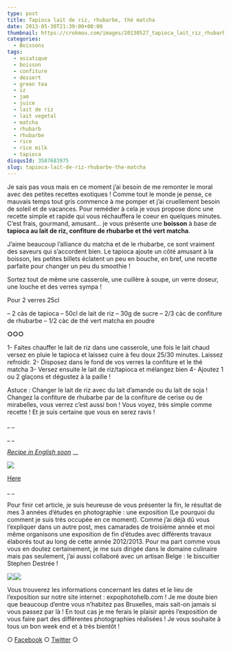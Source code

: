 ```yaml
---
type: post
title: Tapioca lait de riz, rhubarbe, thé matcha
date: 2013-05-30T21:39:00+00:00
thumbnail: https://crokmou.com/images/20130527_tapioca_lait_riz_rhubarbe_the_vert_matcha_0014.jpg
categories:
  - Boissons
tags:
  - asiatique
  - boisson
  - confiture
  - dessert
  - green tea
  - iz
  - jam
  - juice
  - lait de riz
  - lait vegetal
  - matcha
  - rhubarb
  - rhubarbe
  - rice
  - rice milk
  - tapioca
disqusId: 3587683975
slug: tapioca-lait-de-riz-rhubarbe-the-matcha
---
```


Je sais pas vous mais en ce moment j’ai besoin de me remonter le moral avec des petites recettes exotiques ! Comme tout le monde je pense, ce mauvais temps tout gris commence à me pomper et j’ai cruellement besoin de soleil et de vacances. Pour remédier à cela je vous propose donc une recette simple et rapide qui vous réchauffera le coeur en quelques minutes. C’est frais, gourmand, amusant… je vous présente une **boisson** à base de **tapioca au lait de riz, confiture de rhubarbe et thé vert matcha**.

J’aime beaucoup l’alliance du matcha et de le rhubarbe, ce sont vraiment des saveurs qui s’accordent bien. Le tapioca ajoute un côté amusant à la boisson, les petites billets éclatent un peu en bouche, en bref, une recette parfaite pour changer un peu du smoothie !

Sortez tout de même une casserole, une cuillère à soupe, un verre doseur, une louche et des verres sympa !

Pour 2 verres 25cl

– 2 càs de tapioca
– 50cl de lait de riz
– 30g de sucre
– 2/3 càc de confiture de rhubarbe
– 1/2 càc de thé vert matcha en poudre

**○○○**

1- Faites chauffer le lait de riz dans une casserole, une fois le lait chaud versez en pluie le tapioca et laissez cuire à feu doux 25/30 minutes. Laissez refroidir.
2- Disposez dans le fond de vos verres la confiture et le thé matcha
3- Versez ensuite le lait de riz/tapioca et mélangez bien
4- Ajoutez 1 ou 2 glaçons et dégustez à la paille !

Astuce : Changer le lait de riz avec du lait d’amande ou du lait de soja ! Changez la confiture de rhubarbe par de la confiture de cerise ou de mirabelles, vous verrez c’est aussi bon ! Vous voyez, très simple comme recette ! Et je suis certaine que vous en serez ravis !

_ _

_ _

_[Recipe in English soon](https://lh3.googleusercontent.com/-mtlkaU0yDLk/Uc8x7lAxwOI/AAAAAAAAHn4/hZ3m8lXd05c/s840/Capture%2520d%25E2%2580%2599e%25CC%2581cran%25202013-06-29%2520a%25CC%2580%252021.13.09.png)_
 __

[![](http://2.bp.blogspot.com/-mtlkaU0yDLk/Uc8x7lAxwOI/AAAAAAAAHn4/hZ3m8lXd05c/s320/Capture+d%25E2%2580%2599e%25CC%2581cran+2013-06-29+a%25CC%2580+21.13.09.png)](http://2.bp.blogspot.com/-mtlkaU0yDLk/Uc8x7lAxwOI/AAAAAAAAHn4/hZ3m8lXd05c/s840/Capture+d%25E2%2580%2599e%25CC%2581cran+2013-06-29+a%25CC%2580+21.13.09.png)

[Here](https://lh3.googleusercontent.com/-mtlkaU0yDLk/Uc8x7lAxwOI/AAAAAAAAHn4/hZ3m8lXd05c/s840/Capture%2520d%25E2%2580%2599e%25CC%2581cran%25202013-06-29%2520a%25CC%2580%252021.13.09.png)

_ _

<a name="more"></a>Pour finir cet article, je suis heureuse de vous présenter la fin, le résultat de mes 3 années d’études en photographie : une exposition (Le pourquoi du comment je suis très occupée en ce moment). Comme j’ai déjà dû vous l’expliquer dans un autre post, mes camarades de troisième année et moi même organisons une exposition de fin d’études avec différents travaux élaborés tout au long de cette année 2012/2013\. Pour ma part comme vous vous en doutez certainement, je me suis dirigée dans le domaine culinaire mais pas seulement, j’ai aussi collaboré avec un artisan Belge : le biscuitier Stephen Destrée !

[![](http://www.crokmou.com/wp-content/uploads/2013/05/Capture-d-E2-80-99e-CC-81cran-2013-05-30-a-CC-80-22.28.06-300x3001-300x300.png)](http://www.crokmou.com/wp-content/uploads/2013/05/Capture-d-E2-80-99e-CC-81cran-2013-05-30-a-CC-80-22.28.06-300x3001.png)[![](http://www.crokmou.com/wp-content/uploads/2013/05/Capture-d-E2-80-99e-CC-81cran-2013-05-30-a-CC-80-22.28.20-300x3001-300x300.png)](http://www.crokmou.com/wp-content/uploads/2013/05/Capture-d-E2-80-99e-CC-81cran-2013-05-30-a-CC-80-22.28.20-300x3001.png)

Vous trouverez les informations concernant les dates et le lieu de l’exposition sur notre site internet : expophotohelb.com ! Je me doute bien que beaucoup d’entre vous n’habitez pas Bruxelles, mais sait-on jamais si vous passez par là ! En tout cas je me ferais le plaisir après l’exposition de vous faire part des différentes photographies réalisées ! Je vous souhaite à tous un bon week end et à très bientôt !

○ [Facebook](https://www.facebook.com/crokmou.blog) ○ [Twitter](https://twitter.com/Crokmou) ○